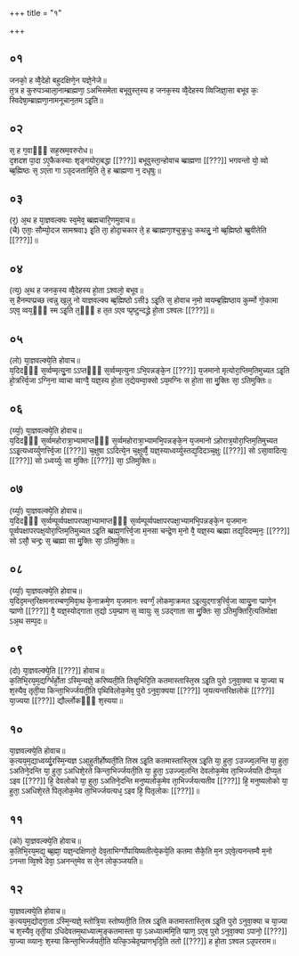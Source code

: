 +++
title = "१"

+++
## ०१
जनको᳘ ह व्वै᳘देहो बहुदक्षिणे᳘न यज्ञे᳘नेजे॥  
त᳘त्र ह कुरुपञ्चाला᳘नाम्ब्राह्मणा᳘ ऽअभिसमेता बभूवुस्त᳘स्य ह जनक᳘स्य व्वै᳘देहस्य व्विजिज्ञा᳘सा बभूव कः᳘ स्विदेषा᳘म्ब्राह्मणा᳘नामनूचान᳘तम ऽइ᳘ति॥  
## ०२
स᳘ ह ग᳘वाᳫँ᳭ सह᳘स्रम᳘वरुरोध॥  
द᳘शदश पा᳘दा ऽए᳘कैकस्याः शृङ्गयोरा᳘बद्धा [[???]] बभूवुस्ता᳘न्होवाच ब्ब्राह्मणा [[???]] भगवन्तो यो᳘ व्वो ब्ब्र᳘ह्मिष्ठः स᳘ ऽएता गा ऽउ᳘दजतामि᳘ति ते᳘ ह ब्ब्राह्मणा न᳘ दधृषुः॥  
## ०३
(र᳘) अ᳘थ ह या᳘ज्ञवल्क्यः स्व᳘मेव᳘ ब्ब्रह्मचारि᳘णमुवाच॥  
(चै) एताः᳘ सौम्यो᳘दज सामश्रवा३ इ᳘ति ता᳘ होदा᳘चकार ते᳘ ह ब्ब्राह्मणा᳘श्चुक्रुधुः कथन्नु᳘ नो ब्ब्र᳘ह्मिष्ठो ब्ब्रुवीतेति [[???]]॥  
## ०४
(त्य᳘) अ᳘थ ह जनक᳘स्य व्वै᳘देहस्य हो᳘ता ऽश्वलो᳘ बभूव॥  
स᳘ हैनम्पप्प्रच्छ त्वन्नु ख᳘लु नो याज्ञवल्क्य ब्ब्र᳘ह्मिष्ठो ऽसी३ ऽइ᳘ति स᳘ होवाच न᳘मो व्वयम्ब्र᳘ह्मिष्ठाय कुर्म्मो गो᳘कामा ऽएव᳘ व्वय᳘ᳫँ᳘ स्म ऽइ᳘ति त᳘ᳫँ᳘ ह त᳘त ऽएव प्प्र᳘ष्टुन्दद्ध्रे हो᳘ता ऽश्वलः [[???]]॥  
## ०५
(लो) या᳘ज्ञवल्क्ये᳘ति होवाच॥  
य᳘दिदᳫँ᳭ स᳘र्व्वम्मृत्यु᳘ना ऽऽप्तᳫँ᳭ स᳘र्व्वम्मृत्युना ऽभि᳘पन्नङ्के᳘न [[???]] य᳘जमानो मृत्योरा᳘प्तिम᳘तिमुच्यत ऽइ᳘ति हो᳘त्रर्त्त्वि᳘जा ऽग्नि᳘ना व्वाचा व्वाग्वै᳘ यज्ञ᳘स्य हो᳘ता त᳘द्येयम्वा᳘क्सो ऽय᳘मग्निः स हो᳘ता सा मु᳘क्तिः सा᳘ ऽतिमुक्तिः॥  
## ०६
(र्य्या᳘) या᳘ज्ञवल्क्ये᳘ति होवाच॥  
य᳘दिदᳫँ᳭ स᳘र्व्वमहोरात्रा᳘भ्यामाप्तᳫँ᳭ स᳘र्व्वमहोरात्रा᳘भ्यामभि᳘पन्नङ्के᳘न य᳘जमानो ऽहोरात्र᳘योरा᳘प्तिम᳘तिमुच्यत ऽऽइ᳘त्यध्वर्य्युणर्त्त्वि᳘जा [[???]] च᳘क्षुषा ऽऽदित्ये᳘न च᳘क्षुर्व्वै᳘ यज्ञ᳘स्याध्वर्य्युस्तद्य᳘दिदञ्च᳘क्षुः [[???]] सो ऽसा᳘वादित्यः᳘ [[???]] सो ऽध्वर्य्युः सा मुक्तिः [[???]] सा᳘ ऽतिमुक्तिः॥  
## ०७
(र्य्या᳘) या᳘ज्ञवल्क्ये᳘ति होवाच॥  
य᳘दिदᳫँ᳭ स᳘र्व्वम्पूर्व्वपक्षापरपक्षा᳘भ्यामाप्तᳫँ᳭ स᳘र्व्वम्पूर्व्वपक्षापरपक्षा᳘भ्यामभि᳘पन्नङ्के᳘न य᳘जमानः पूर्व्वपक्षापरपक्ष᳘योरा᳘प्तिम᳘तिमुच्यत ऽइ᳘ति ब्ब्रह्म᳘णर्त्त्वि᳘जा म᳘नसा चन्द्रे᳘ण म᳘नो वै᳘ यज्ञ᳘स्य ब्ब्रह्मा तद्य᳘दिदम्म᳘नः᳘ [[???]] सो ऽसौ᳘ चन्द्द्रः स᳘ ब्ब्रह्मा सा मु᳘क्तिः सा᳘ ऽतिमुक्तिः॥  
## ०८
(र्य्या᳘) या᳘ज्ञवल्क्ये᳘ति होवाच॥  
य᳘दिद᳘मन्त᳘रिक्षमनारम्बण᳘मिवा᳘थ के᳘नाक्रमे᳘ण य᳘जमानः स्वर्ग्गं᳘ लोकमा᳘क्रमत ऽइ᳘त्युद्गात्र᳘र्त्त्वि᳘जा व्वायु᳘ना प्प्राणे᳘न प्प्राणो [[???]] वै᳘ यज्ञ᳘स्योद्गाता त᳘द्यो ऽय᳘म्प्राण स᳘ व्वायुः स᳘ ऽउद्गाता सा मु᳘क्तिः सा᳘ ऽतिमुक्तिरि᳘त्यतिमोक्षा ऽअ᳘थ सम्प᳘दः॥  
## ०९
(दो) या᳘ज्ञवल्क्ये᳘ति [[???]] होवाच॥  
क᳘तिभि᳘रय᳘म᳘द्यर्ग्भिर्हो᳘ता ऽस्मि᳘न्यज्ञे᳘ करिष्यती᳘ति तिसृ᳘भिरि᳘ति कतमास्तास्ति᳘स्र ऽइ᳘ति पुरो ऽनुवा᳘क्या च या᳘ज्या च श᳘स्यैव᳘ तृती᳘या किन्ता᳘भिर्ज्जयती᳘ति पृथिविलोक᳘मेव᳘ पुरो ऽनुवा᳘क्यया [[???]] ज᳘यत्यन्तरिक्षलोकं [[???]] या᳘ज्यया [[???]] द्यौर्ल्लोकᳫँ᳭ श᳘स्यया॥  
## १०
या᳘ज्ञवल्क्ये᳘ति होवाच॥  
क᳘त्यय᳘म᳘द्याध्वर्य्यु᳘रस्मि᳘न्यज्ञ ऽआ᳘हुतीर्होष्यती᳘ति तिस्र ऽइ᳘ति कतमास्तास्ति᳘स्र ऽइ᳘ति या᳘ हुता᳘ ऽउज्ज्व᳘लन्ति या᳘ हुता᳘ ऽअतिने᳘दन्ति या᳘ हुता᳘ ऽअधिशे᳘रते किन्ता᳘भिर्ज्जयती᳘ति या᳘ हुता᳘ ऽउज्ज्व᳘लन्ति देवलोक᳘मेव ता᳘भिर्ज्जयति दीप्य᳘त ऽइव [[???]] हि᳘ देवलोको या᳘ हुता᳘ ऽअतिने᳘दन्ति मनुष्यलोक᳘मेव ता᳘भिर्ज्जयत्यतीव [[???]] हि᳘ मनुष्यलोको या᳘ हुता᳘ ऽअधिशे᳘रते पितृलोक᳘मेव ता᳘भिर्ज्जयत्यध᳘ ऽइव हि᳘ पितृलोकः [[???]]॥  
## ११
(को) या᳘ज्ञवल्क्ये᳘ति होवाच॥  
क᳘तिभि᳘रय᳘मद्य᳘ ब्ब्र᳘ह्मा᳘ यज्ञ᳘न्दक्षिणतो᳘ देव᳘ताभिर्ग्गोपायिष्यतीत्ये᳘कये᳘ति कतमा सैके᳘ति म᳘न ऽएवे᳘त्यनन्तम्वै म᳘नो ऽनन्ता व्वि᳘श्वे देवा᳘ ऽअनन्त᳘मेव स ते᳘न लोक᳘ञ्जयति॥  
## १२
या᳘ज्ञवल्क्ये᳘ति होवाच॥  
क᳘त्यय᳘म᳘द्योद्गा᳘ता ऽस्मि᳘न्यज्ञे᳘ स्तोत्रि᳘या स्तोष्यती᳘ति तिस्र ऽइ᳘ति कतमास्तास्ति᳘स्र ऽइ᳘ति पुरो ऽनुवा᳘क्या च या᳘ज्या च श᳘स्यैव᳘ तृती᳘या ऽधिदेवतम᳘थाध्यात्म᳘ङ्कतमास्ता या᳘ ऽअध्यात्ममि᳘ति प्प्राण᳘ ऽएव᳘ पुरो ऽनुवा᳘क्या ऽपानो᳘ [[???]] या᳘ज्या व्व्यानः᳘ श᳘स्या किन्ता᳘भिर्ज्जयती᳘ति यत्कि᳘ञ्चेद᳘म्प्राणभृदि᳘ति ततो [[???]] ह हो᳘ता ऽश्वल ऽउ᳘परराम॥  
